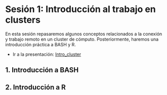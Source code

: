 # Sesión 1: Introducción al trabajo en clusters

En esta sesión repasaremos algunos conceptos relacionados a la conexión y trabajo remoto en un cluster de cómputo. Posteriormente, haremos una introducción práctica a BASH y R.

- Ir a la presentación: [Intro_cluster]()

## 1. Introducción a BASH


## 2. Introducción a R
